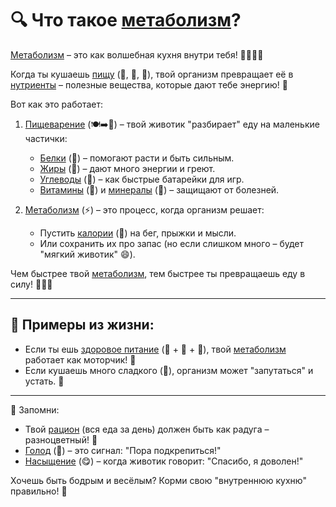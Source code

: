 # 🔍 Что такое [метаболизм](metabolism.md)?

[Метаболизм](metabolism.md) – это как волшебная кухня внутри тебя! 👩‍🍳👨‍🍳

Когда ты кушаешь [пищу](food2.md) (🍎, 🥕, 🍗), твой организм превращает её в [нутриенты](nutrient.md) – полезные вещества, которые дают тебе энергию! 💪

Вот как это работает:
1. [Пищеварение](digestion.md) (🍽️➡️🧪) – твой животик "разбирает" еду на маленькие частички:
   - [Белки](protein.md) (🍗) – помогают расти и быть сильным.
   - [Жиры](fats.md) (🥑) – дают много энергии и греют.
   - [Углеводы](carbohydrates.md) (🍞) – как быстрые батарейки для игр.
   - [Витамины](vitamins.md) (🍊) и [минералы](minerals.md) (🥛) – защищают от болезней.

2. [Метаболизм](metabolism.md) (⚡) – это процесс, когда организм решает:
   - Пустить [калории](calories.md) (🔋) на бег, прыжки и мысли.
   - Или сохранить их про запас (но если слишком много – будет "мягкий животик" 😄).

Чем быстрее твой [метаболизм](metabolism.md), тем быстрее ты превращаешь еду в силу! 🏃‍♂️💨

---

## 🌟 Примеры из жизни:
- Если ты ешь [здоровое питание](healthy_eating.md) (🥗 + 🍎 + 🥦), твой [метаболизм](metabolism.md) работает как моторчик! 🚀
- Если кушаешь много сладкого (🍰), организм может "запутаться" и устать. 🐢

---

📌 Запомни:
- Твой [рацион](ration.md) (вся еда за день) должен быть как радуга – разноцветный! 🌈
- [Голод](hunger.md) (🤤) – это сигнал: "Пора подкрепиться!"
- [Насыщение](saturation.md) (😋) – когда животик говорит: "Спасибо, я доволен!"

Хочешь быть бодрым и весёлым? Корми свою "внутреннюю кухню" правильно! 🎯
